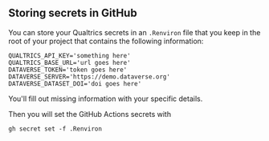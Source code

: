 ## Storing secrets in GitHub

You can store your Qualtrics secrets in an `.Renviron` file that you keep in the root of your project that contains the following information:

```plaintext
QUALTRICS_API_KEY='something here'
QUALTRICS_BASE_URL='url goes here'
DATAVERSE_TOKEN='token goes here'
DATAVERSE_SERVER='https://demo.dataverse.org'
DATAVERSE_DATASET_DOI='doi goes here'
```

You'll fill out missing information with your specific details.

Then you will set the GitHub Actions secrets with

```plaintext
gh secret set -f .Renviron
```

